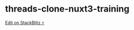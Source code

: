 # threads-clone-nuxt3-training

[Edit on StackBlitz ⚡️](https://stackblitz.com/edit/stackblitz-starters-lvjieu)